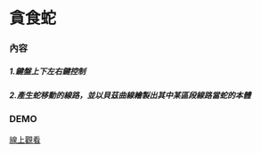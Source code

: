 # 貪食蛇

### 內容

##### 1.鍵盤上下左右鍵控制

##### 2.產生蛇移動的線路，並以貝茲曲線繪製出其中某區段線路當蛇的本體

### DEMO

[線上觀看](https://startail007.github.io/snake/)
